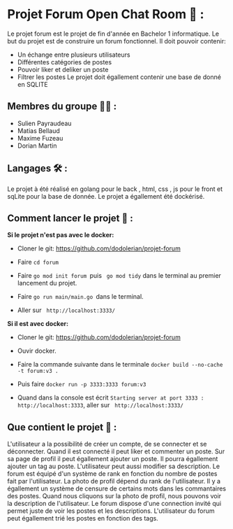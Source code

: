 
# Projet Forum Open Chat Room 📄 :
Le projet forum est le projet de fin d'année en Bachelor 1 informatique.
Le but du projet est de construire un forum fonctionnel.
Il doit pouvoir contenir:
- Un échange entre plusieurs utilisateurs
- Différentes catégories de postes
- Pouvoir liker et deliker un poste
- Filtrer les postes
Le projet doit égallement contenir une base de donné en SQLITE

## Membres du groupe 👨‍💻 :

- Sulien Payraudeau
- Matias Bellaud
- Maxime Fuzeau 
- Dorian Martin

## Langages 🛠️ :
Le projet à été réalisé en golang pour le back , html, css , js  pour le front et sqLite pour la base de donnée.
Le projet a égallement été dockérisé.

## Comment lancer le projet 🚀 :
__Si le projet n'est pas avec le docker:__ 

- Cloner le git: https://github.com/dodolerian/projet-forum

- Faire ``cd forum``

- Faire ``go mod init forum ``puis `` go mod tidy`` dans le terminal au premier lancement du projet.

- Faire ``go run main/main.go ``dans le terminal.

- Aller sur `` http://localhost:3333/`` 

__Si il est avec docker:__

- Cloner le git: https://github.com/dodolerian/projet-forum

- Ouvir docker.

- Faire la commande suivante dans le terminale ``docker build --no-cache  -t forum:v3 . ``

- Puis faire ``docker run -p 3333:3333 forum:v3 ``

- Quand dans la console est écrit ``Starting server at port 3333 : http://localhost:3333``, aller sur `` http://localhost:3333/`` 


## Que contient le projet 📖 :
L'utilisateur a la possibilité de créer un compte, de se connecter et se déconnecter.
Quand il est connecté il peut liker et commenter un poste.
Sur sa page de profil il peut égallement ajouter un poste.
Il pourra égallement ajouter un tag au poste.
L'utilisateur peut aussi modifier sa description. 
Le forum est équipé d'un système de rank en fonction du nombre de postes fait par l'utilisateur. La photo de profil dépend du rank de l'utilisateur. 
Il y a égallement un système de censure de certains mots dans les commantaires des postes.
Quand nous cliquons sur la photo de profil, nous pouvons voir la description de l'utilisateur. 
Le forum dispose d'une connection invité qui permet juste de voir les postes et les descriptions.
L'utilisateur du forum peut égallement trié les postes en fonction des tags.